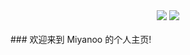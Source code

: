 <div align="center">
    <a href="https://github.com/Miyanoo/Miyanoo.github.io.git"> <img src="https://badgen.net/badge/Rank/20000?icon=github&color=4ab8a1"></a>
    <a href="https://github.com/Miyanoo/Miyanoo.github.io/archive/master.zip"> <img src="https://badgen.net/badge/OvO/download?icon=telegram&color=4ab8a1"></a>
</div>
<br>
### 欢迎来到 Miyanoo 的个人主页!
